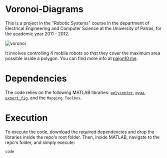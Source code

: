 Voronoi-Diagrams
================

This is a project in the "Robotic Systems" course in the department of Electrical Engineering and Computer Science at the University of Patras, for the academic year 2011 - 2012.

![voronoi](http://i76.photobucket.com/albums/j16/paign10/voronoi_zpsbddf1a75.jpg~original)

It involves controlling 4 mobile robots so that they cover the maximum area possible inside a polygon. You can find more info at [paign10.me](http://paign10.me/projects/2012-09-24-voronoi-diagrams.html).


Dependencies
============

The code relies on the following MATLAB libraries: [`polycenter`](http://www.biomecardio.com/matlab/polycenter.html), [`myaa`](http://www.mathworks.com/matlabcentral/fileexchange/20979-myaa-my-anti-alias-for-matlab), [`export_fig`](http://www.mathworks.com/matlabcentral/fileexchange/23629-export-fig), and the `Mapping Toolbox`.


Execution
=========

To execute the code, download the required dependencies and drop the libraries inside the repo's root folder. Then, inside MATLAB, navigate to the repo's folder, and simply execute:
```
code
```
